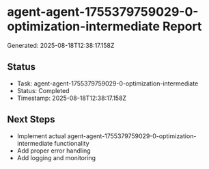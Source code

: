 # agent-agent-1755379759029-0-optimization-intermediate Report

Generated: 2025-08-18T12:38:17.158Z

## Status
- Task: agent-agent-1755379759029-0-optimization-intermediate
- Status: Completed
- Timestamp: 2025-08-18T12:38:17.158Z

## Next Steps
- Implement actual agent-agent-1755379759029-0-optimization-intermediate functionality
- Add proper error handling
- Add logging and monitoring
